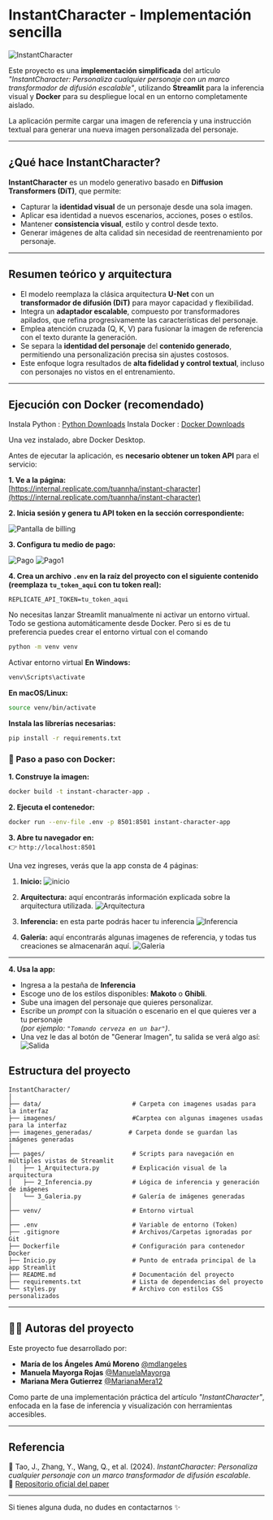 #  InstantCharacter - Implementación sencilla

![InstantCharacter](data/Image_1_readme.png)

Este proyecto es una **implementación simplificada** del artículo _"InstantCharacter: Personaliza cualquier personaje con un marco transformador de difusión escalable"_, utilizando **Streamlit** para la inferencia visual y **Docker** para su despliegue local en un entorno completamente aislado.

La aplicación permite cargar una imagen de referencia y una instrucción textual para generar una nueva imagen personalizada del personaje.

---

##  ¿Qué hace InstantCharacter?

**InstantCharacter** es un modelo generativo basado en **Diffusion Transformers (DiT)**, que permite:

- Capturar la **identidad visual** de un personaje desde una sola imagen.
- Aplicar esa identidad a nuevos escenarios, acciones, poses o estilos.
- Mantener **consistencia visual**, estilo y control desde texto.
- Generar imágenes de alta calidad sin necesidad de reentrenamiento por personaje.

---

##  Resumen teórico y arquitectura

- El modelo reemplaza la clásica arquitectura **U-Net** con un **transformador de difusión (DiT)** para mayor capacidad y flexibilidad.
- Integra un **adaptador escalable**, compuesto por transformadores apilados, que refina progresivamente las características del personaje.
- Emplea atención cruzada (Q, K, V) para fusionar la imagen de referencia con el texto durante la generación.
- Se separa la **identidad del personaje** del **contenido generado**, permitiendo una personalización precisa sin ajustes costosos.
- Este enfoque logra resultados de **alta fidelidad y control textual**, incluso con personajes no vistos en el entrenamiento.

---

##  Ejecución con Docker (recomendado)

Instala Python : [Python Downloads](https://www.python.org/downloads/)
Instala Docker : [Docker Downloads](https://www.docker.com/)

Una vez instalado, abre Docker Desktop.

Antes de ejecutar la aplicación, es **necesario obtener un token API** para el servicio:

**1. Ve a la página:**  
   [https://internal.replicate.com/tuannha/instant-character](https://internal.replicate.com/tuannha/instant-character)  

**2. Inicia sesión y genera tu **API token** en la sección correspondiente:**

![Pantalla de billing](data/billing.png)

**3. Configura tu medio de pago:**

![Pago](data/tarjeta.png)
![Pago1](data/pago.png)

**4. Crea un archivo `.env` en la raíz del proyecto con el siguiente contenido (reemplaza `tu_token_aqui` con tu token real):**

```env
REPLICATE_API_TOKEN=tu_token_aqui
```

No necesitas lanzar Streamlit manualmente ni activar un entorno virtual. Todo se gestiona automáticamente desde Docker.
Pero si es de tu preferencia puedes crear el entorno virtual con el comando 

```bash
python -m venv venv
```

Activar entorno virtual
**En Windows:**
```bash
venv\Scripts\activate
```

**En macOS/Linux:**
```bash
source venv/bin/activate
```

**Instala las librerías necesarias:**
```bash
pip install -r requirements.txt
```

### 🐳 Paso a paso con Docker:

**1. Construye la imagen:**

```bash
docker build -t instant-character-app .
```

**2. Ejecuta el contenedor:**

```bash
docker run --env-file .env -p 8501:8501 instant-character-app
```

**3. Abre tu navegador en:**  
👉 `http://localhost:8501`

Una vez ingreses, verás que la app consta de 4 páginas:
   1. **Inicio:**
   ![inicio](data/inicio.png)

   2. **Arquitectura:** aquí encontrarás información explicada sobre la arquitectura utilizada.
   ![Arquitectura](data/arqui.png)

   3. **Inferencia:** en esta parte podrás hacer tu inferencia
   ![Inferencia](data/inferencia.png)

   4. **Galería:** aquí encontrarás algunas imagenes de referencia, y todas tus creaciones se almacenarán aquí.
   ![Galeria](data/galeria.png)


---

**4. Usa la app:**

   - Ingresa a la pestaña de **Inferencia**
   - Escoge uno de los estilos disponibles: **Makoto** o **Ghibli**.
   - Sube una imagen del personaje que quieres personalizar.
   - Escribe un *prompt* con la situación o escenario en el que quieres ver a tu personaje  
     *(por ejemplo: `"Tomando cerveza en un bar"`)*.
   - Una vez le das al botón de "Generar Imagen", tu salida se verá algo así:
      ![Salida](data/salida.jpg)



##  Estructura del proyecto

```
InstantCharacter/
│
├── data/                         # Carpeta con imagenes usadas para la interfaz
├── imagenes/                     #Carptea con algunas imagenes usadas para la interfaz
├── imagenes_generadas/          # Carpeta donde se guardan las imágenes generadas
│
├── pages/                        # Scripts para navegación en múltiples vistas de Streamlit
│   ├── 1_Arquitectura.py         # Explicación visual de la arquitectura
│   ├── 2_Inferencia.py           # Lógica de inferencia y generación de imágenes
│   └── 3_Galeria.py              # Galería de imágenes generadas
│
├── venv/                         # Entorno virtual 
│
├── .env                          # Variable de entorno (Token)
├── .gitignore                    # Archivos/Carpetas ignoradas por Git
├── Dockerfile                    # Configuración para contenedor Docker
├── Inicio.py                     # Punto de entrada principal de la app Streamlit
├── README.md                     # Documentación del proyecto
├── requirements.txt              # Lista de dependencias del proyecto
└── styles.py                     # Archivo con estilos CSS personalizados

```


---

## 👩‍💻 Autoras del proyecto

Este proyecto fue desarrollado por:

- **María de los Ángeles Amú Moreno** [@mdlangeles](https://github.com/mdlangeles)
- **Manuela Mayorga Rojas**  [@ManuelaMayorga](https://github.com/ManuelaMayorga)
- **Mariana Mera Gutierrez** [@MarianaMera12](https://github.com/MarianaMera12)

Como parte de una implementación práctica del artículo _"InstantCharacter"_, enfocada en la fase de inferencia y visualización con herramientas accesibles.

---

##  Referencia

📄 Tao, J., Zhang, Y., Wang, Q., et al. (2024). *InstantCharacter: Personaliza cualquier personaje con un marco transformador de difusión escalable*.  
🔗 [Repositorio oficial del paper](https://github.com/Tencent/InstantCharacter)

---

Si tienes alguna duda, no dudes en contactarnos ✨




